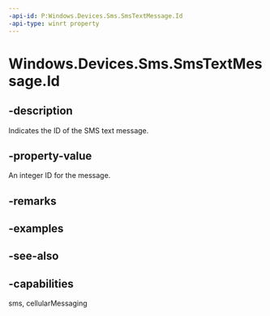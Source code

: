 ----api-id: P:Windows.Devices.Sms.SmsTextMessage.Id
-api-type: winrt property
---<!-- Property syntaxpublic uint Id { get; }--># Windows.Devices.Sms.SmsTextMessage.Id## -descriptionIndicates the ID of the SMS text message.## -property-valueAn integer ID for the message.## -remarks## -examples## -see-also## -capabilitiessms, cellularMessaging